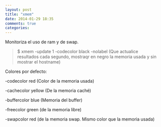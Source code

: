 ```yaml
---
layout: post
title: "xmem"
date: 2014-01-29 18:35
comments: true
categories: 
---
```

Monitoriza el uso de ram y de swap.

>$ xmem -update 1 -codecolor black -nolabel (Que actualice resultados cada segundo, mostraqr en negro la memoria usada y sin mostrar el hostname) 

Colores por defecto:

-codecolor red (Color de la memoria usada)

-cachecolor yellow (De la memoria caché)

-buffercolor blue (Memoria del buffer)

-freecolor green (de la memoria libre)

-swapcolor red (de la memoria swap. Mismo color que la memoria usada)

